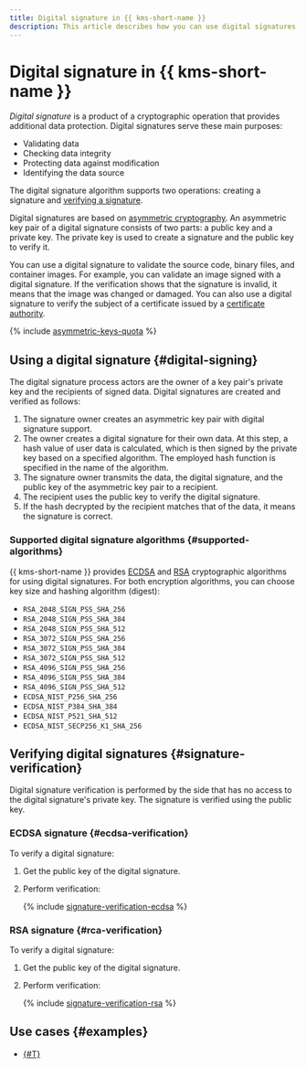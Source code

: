 ```yaml
---
title: Digital signature in {{ kms-short-name }}
description: This article describes how you can use digital signatures in {{ kms-short-name }}.
---
```


# Digital signature in {{ kms-short-name }}

_Digital signature_ is a product of a cryptographic operation that provides additional data protection. Digital signatures serve these main purposes:

* Validating data
* Checking data integrity
* Protecting data against modification
* Identifying the data source

The digital signature algorithm supports two operations: creating a signature and [verifying a signature](#signature-verification). 

Digital signatures are based on [asymmetric cryptography](asymmetric-encryption.md). An asymmetric key pair of a digital signature consists of two parts: a public key and a private key. The private key is used to create a signature and the public key to verify it.

You can use a digital signature to validate the source code, binary files, and container images. For example, you can validate an image signed with a digital signature. If the verification shows that the signature is invalid, it means that the image was changed or damaged. You can also use a digital signature to verify the subject of a certificate issued by a [certificate authority](https://en.wikipedia.org/wiki/Certificate_authority).

{% include [asymmetric-keys-quota](../../_includes/kms/asymmetric-keys-quota.md) %}

## Using a digital signature {#digital-signing}

The digital signature process actors are the owner of a key pair's private key and the recipients of signed data. Digital signatures are created and verified as follows:

1. The signature owner creates an asymmetric key pair with digital signature support.
1. The owner creates a digital signature for their own data. At this step, a hash value of user data is calculated, which is then signed by the private key based on a specified algorithm. The employed hash function is specified in the name of the algorithm.
1. The signature owner transmits the data, the digital signature, and the public key of the asymmetric key pair to a recipient.
1. The recipient uses the public key to verify the digital signature.
1. If the hash decrypted by the recipient matches that of the data, it means the signature is correct.

### Supported digital signature algorithms {#supported-algorithms}

{{ kms-short-name }} provides [ECDSA](https://en.wikipedia.org/wiki/Elliptic_Curve_Digital_Signature_Algorithm) and [RSA](https://en.wikipedia.org/wiki/RSA_(cryptosystem)) cryptographic algorithms for using digital signatures. For both encryption algorithms, you can choose key size and hashing algorithm (digest):

* `RSA_2048_SIGN_PSS_SHA_256`
* `RSA_2048_SIGN_PSS_SHA_384`
* `RSA_2048_SIGN_PSS_SHA_512`
* `RSA_3072_SIGN_PSS_SHA_256`
* `RSA_3072_SIGN_PSS_SHA_384`
* `RSA_3072_SIGN_PSS_SHA_512`
* `RSA_4096_SIGN_PSS_SHA_256`
* `RSA_4096_SIGN_PSS_SHA_384`
* `RSA_4096_SIGN_PSS_SHA_512`
* `ECDSA_NIST_P256_SHA_256`
* `ECDSA_NIST_P384_SHA_384`
* `ECDSA_NIST_P521_SHA_512`
* `ECDSA_NIST_SECP256_K1_SHA_256`

## Verifying digital signatures {#signature-verification}

Digital signature verification is performed by the side that has no access to the digital signature's private key. The signature is verified using the public key.

### ECDSA signature {#ecdsa-verification}

To verify a digital signature:

1. Get the public key of the digital signature.

1. Perform verification:

    {% include [signature-verification-ecdsa](../../_includes/kms/signature-verification-ecdsa.md) %}

### RSA signature {#rca-verification}

To verify a digital signature:

1. Get the public key of the digital signature.

1. Perform verification:

    {% include [signature-verification-rsa](../../_includes/kms/signature-verification-rsa.md) %}

## Use cases {#examples}

* [{#T}](../tutorials/sign-cr-with-cosign.md)
